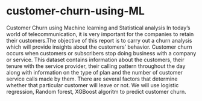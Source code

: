 # customer-churn-using-ML
Customer Churn using Machine learning and Statistical analysis
In today’s world of telecommunication, it is very important for the companies to retain their customers.The objective of this report is to carry out a churn analysis which will provide insights about the customers’ behavior. Customer churn occurs when customers or subscribers stop doing business with a company or service. This dataset contains information about the customers, their tenure with the service provider, their calling pattern throughout the day along with information on the type of plan and the number of customer service calls made by them. There are several factors that determine whether that particular customer will leave or not. 
We will use logistic regression, Random forest, XGBoost algoritm to predict customer churn.
